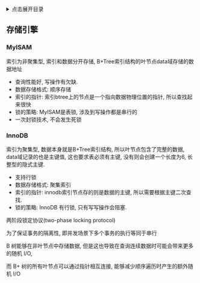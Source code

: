 <details>
<summary>点击展开目录</summary>
<!-- TOC -->

- [存储引擎](#存储引擎)
    - [MyISAM](#myisam)
    - [InnoDB](#innodb)

<!-- /TOC -->
</details>

## 存储引擎

### MyISAM

索引为非聚集型, 索引和数据分开存储, B+Tree索引结构的叶节点data域存储的数据地址

* 查询性能好, 写操作有欠缺.
* 数据存储格式: 顺序存储
* 索引的指针: 索引btree上的节点是一个指向数据物理位置的指针, 所以查找起来很快
* 锁的策略: MyISAM是表锁, 涉及到写操作都是串行的
* 一次封锁技术, 不会发生死锁

### InnoDB

索引为聚集型, 数据本身就是B+Tree索引结构, 所以叶节点包含了完整的数据, data域记录的也是主键值, 这也要求表必须有主键, 没有则会创建一个长度为6, 长整型的隐式主键.

* 支持行锁
* 数据存储格式: 聚集索引
* 索引的指针: innodb索引节点存的则是数据的主键, 所以需要根据主键二次查找.
* 锁的策略: InnoDB 有行锁, 只有写写操作会阻塞.


两阶段锁定协议(two-phase locking protocol)

为了保证事务的隔离性, 即并发场景下多个事务的执行等同于串行


B 树能够在非叶节点中存储数据, 但是这也导致在查询连续数据时可能会带来更多的随机 I/O,

而 B+ 树的所有叶节点可以通过指针相互连接, 能够减少顺序遍历时产生的额外随机 I/O
